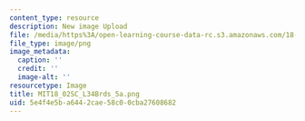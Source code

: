 ```yaml
---
content_type: resource
description: New image Upload
file: /media/https%3A/open-learning-course-data-rc.s3.amazonaws.com/18-02sc-multivariable-calculus-fall-2010/5e4f4e5ba6442cae58c00cba27608682_MIT18_02SC_L34Brds_5a.png
file_type: image/png
image_metadata:
  caption: ''
  credit: ''
  image-alt: ''
resourcetype: Image
title: MIT18_02SC_L34Brds_5a.png
uid: 5e4f4e5b-a644-2cae-58c0-0cba27608682
---
```

